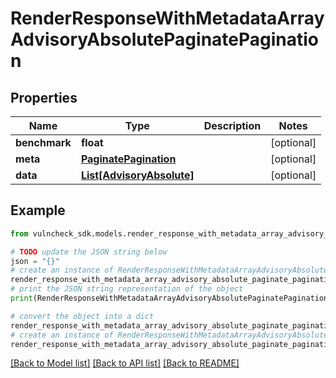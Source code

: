 # RenderResponseWithMetadataArrayAdvisoryAbsolutePaginatePagination


## Properties

Name | Type | Description | Notes
------------ | ------------- | ------------- | -------------
**benchmark** | **float** |  | [optional] 
**meta** | [**PaginatePagination**](PaginatePagination.md) |  | [optional] 
**data** | [**List[AdvisoryAbsolute]**](AdvisoryAbsolute.md) |  | [optional] 

## Example

```python
from vulncheck_sdk.models.render_response_with_metadata_array_advisory_absolute_paginate_pagination import RenderResponseWithMetadataArrayAdvisoryAbsolutePaginatePagination

# TODO update the JSON string below
json = "{}"
# create an instance of RenderResponseWithMetadataArrayAdvisoryAbsolutePaginatePagination from a JSON string
render_response_with_metadata_array_advisory_absolute_paginate_pagination_instance = RenderResponseWithMetadataArrayAdvisoryAbsolutePaginatePagination.from_json(json)
# print the JSON string representation of the object
print(RenderResponseWithMetadataArrayAdvisoryAbsolutePaginatePagination.to_json())

# convert the object into a dict
render_response_with_metadata_array_advisory_absolute_paginate_pagination_dict = render_response_with_metadata_array_advisory_absolute_paginate_pagination_instance.to_dict()
# create an instance of RenderResponseWithMetadataArrayAdvisoryAbsolutePaginatePagination from a dict
render_response_with_metadata_array_advisory_absolute_paginate_pagination_from_dict = RenderResponseWithMetadataArrayAdvisoryAbsolutePaginatePagination.from_dict(render_response_with_metadata_array_advisory_absolute_paginate_pagination_dict)
```
[[Back to Model list]](../README.md#documentation-for-models) [[Back to API list]](../README.md#documentation-for-api-endpoints) [[Back to README]](../README.md)


